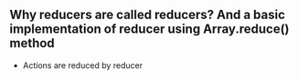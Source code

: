 ## Why reducers are called reducers? And a basic implementation of reducer using Array.reduce() method

-  Actions are reduced by reducer
